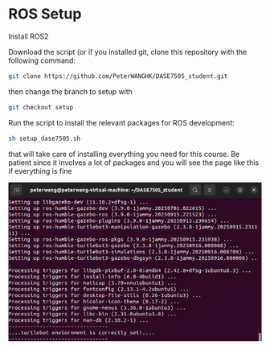 # ROS Setup

Install ROS2

Download the script (or if you installed git, clone this repository with the following command:

```bash
git clone https://github.com/PeterWANGHK/DASE7505_student.git
```
then change the branch to setup with 
```bash
git checkout setup
```
Run the script to install the relevant packages for ROS development:
```bash
sh setup_dase7505.sh
```
that will take care of installing everything you need for this course. Be patient since it involves a lot of packages and you will see the page like this if everything is fine

![Alt text](figs/ros_setup_completed.png)
